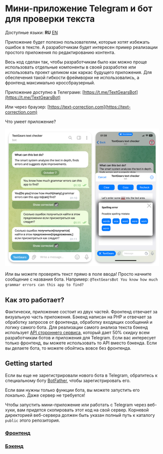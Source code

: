 # Мини-приложение Telegram и бот для проверки текста 

Доступные языки: **RU** [EN](./../../README.md)

Приложение будет полезно пользователям, которые хотят избежать ошибок в тексте. 
А разработчикам будет интересен пример реализации простого приложения по редактированию контента.

Весь код сделан так, чтобы разработчикам было как можно проще использовать отдельные
компоненты в своей разработке или использовать проект целиком как каркас будущего приложения.
Для обеспечения такой гибкости фреймворки не использовались, а фронтенд максимально кроссбраузерный.

Приложение доступно в Телеграме: [https://t.me/TextGearsBot](https://t.me/TextGearsBot)

Или через браузер: [https://text-correction.com](https://text-correction.com)

Что умеет приложение?

![WebApp](../resources/preview.png "Telegram Web App")

Или вы можете проверять текст прямо в поле ввода! Просто начните сообщение с названия бота. Например:
`@TextGearsBot You know how much grammar errors can this app to find?`

## Как это работает?

Фактически, приложение состоит из двух частей. Фронтенд отвечает за визуальную часть приложения.
Бэкенд написан на PHP и отвечает за обработку запросов от фронтенда, обработку входящих сообщений и логику самого бота.
Для реализации самого анализа текста бэкенд использует [API стороннего сервиса](https://textgears.com/ru/api), 
который дает 50% скидку всем разработчикам ботов и приложения для Telegram.
Если вас интересует только фронтенд, вы можете использовать то API вместо бэкенда.
Если вы делаете бота, то можете обойтись вовсе без фронтенда.

## Getting started

Если вы еще не зарегистрировали нового бота в Telegram, обратитесь к специальному боту [BotFather](https://t.me/BotFather), чтобы зарегистрировать его.

Если вам нужны только функции бота, вы можете запустить его локально. Даже сервер не требуется!

Чтобы запустить мини-приложение или работать с Telegram через веб-хуки, 
вам придется скопировать этот код на свой сервер. Корневой директорией веб-сервера должен быть указан полный путь к каталогу `public` этого репозитория.

### [Фронтенд](./frontend.md)

### [Бэкенд](./backend.md)
